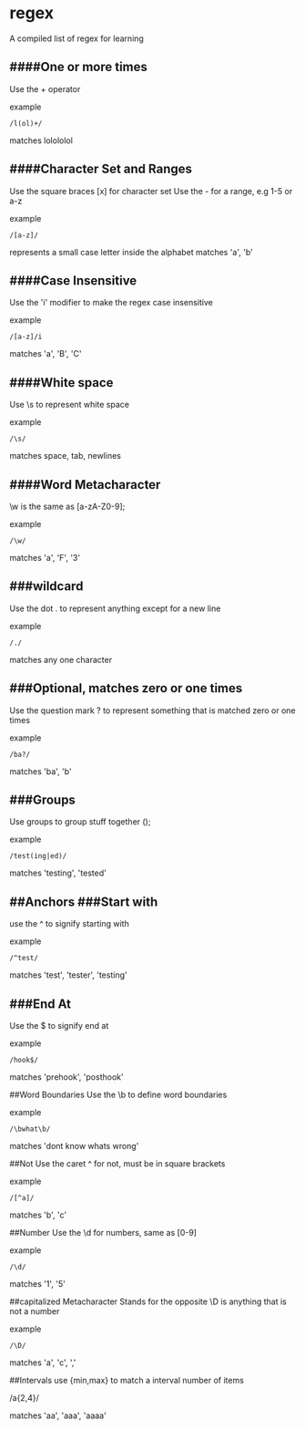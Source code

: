 # regex
A compiled list of regex for learning


####One or more times
---
Use the + operator

example

```
/l(ol)+/
```

matches lolololol

####Character Set and Ranges
---
Use the square braces [x] for character set
Use the - for a range, e.g 1-5 or a-z

example
```
/[a-z]/
```
represents a small case letter inside the alphabet
matches 'a', 'b'

####Case Insensitive
---
Use the 'i' modifier to make the regex case insensitive

example
```
/[a-z]/i
```

matches 'a', 'B', 'C'

####White space
---
Use \s to represent white space

example
```
/\s/
```

matches space, tab, newlines

####Word Metacharacter
---
\w is the same as [a-zA-Z0-9];

example
```
/\w/
```

matches 'a', 'F', '3'

###wildcard
---
Use the dot . to represent anything except for a new line

example

```
/./
```

matches any one character

###Optional, matches zero or one times
---
Use the question mark ? to represent something that is matched zero or one times

example
```
/ba?/
```
matches 'ba', 'b'

###Groups
---
Use groups to group stuff together ();

example
```
/test(ing|ed)/
```
matches 'testing', 'tested'

##Anchors
###Start with
---
use the ^ to signify starting with

example
```
/^test/
```
matches 'test', 'tester', 'testing'

###End At
---
Use the $ to signify end at

example
```
/hook$/
```

matches 'prehook', 'posthook'

##Word Boundaries
Use the \b to define word boundaries

example
```
/\bwhat\b/
```

matches 'dont know whats wrong'

##Not
Use the caret ^ for not, must be in square brackets

example
```
/[^a]/
```

matches 'b', 'c'

##Number
Use the \d for numbers, same as [0-9]

example
```
/\d/
```

matches '1', '5'

##capitalized Metacharacter
Stands for the opposite \D is anything that is not a number

example
```
/\D/
```

matches 'a', 'c', ','

##Intervals
use {min,max} to match a interval number of items

/a{2,4}/

matches 'aa', 'aaa', 'aaaa'
